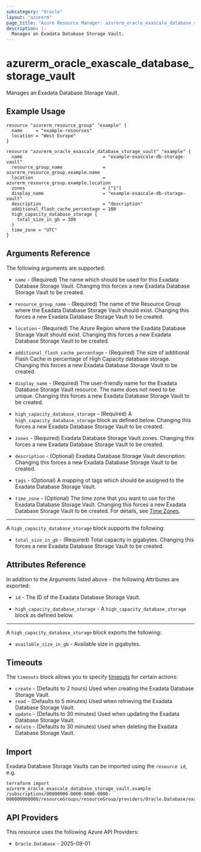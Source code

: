 ```yaml
---
subcategory: "Oracle"
layout: "azurerm"
page_title: "Azure Resource Manager: azurerm_oracle_exascale_database_storage_vault"
description: |-
  Manages an Exadata Database Storage Vault.
---
```


# azurerm_oracle_exascale_database_storage_vault

Manages an Exadata Database Storage Vault.

## Example Usage

```hcl
resource "azurerm_resource_group" "example" {
  name     = "example-resources"
  location = "West Europe"
}

resource "azurerm_oracle_exascale_database_storage_vault" "example" {
  name                              = "example-exascale-db-storage-vault"
  resource_group_name               = azurerm_resource_group.example.name
  location                          = azurerm_resource_group.example.location
  zones                             = ["1"]
  display_name                      = "example-exascale-db-storage-vault"
  description                       = "description"
  additional_flash_cache_percentage = 100
  high_capacity_database_storage {
    total_size_in_gb = 300
  }
  time_zone = "UTC"
}
```

## Arguments Reference

The following arguments are supported:

* `name` - (Required) The name which should be used for this Exadata Database Storage Vault. Changing this forces a new Exadata Database Storage Vault to be created.

* `resource_group_name` - (Required) The name of the Resource Group where the Exadata Database Storage Vault should exist. Changing this forces a new Exadata Database Storage Vault to be created.

* `location` - (Required) The Azure Region where the Exadata Database Storage Vault should exist. Changing this forces a new Exadata Database Storage Vault to be created.

* `additional_flash_cache_percentage` - (Required) The size of additional Flash Cache in percentage of High Capacity database storage. Changing this forces a new Exadata Database Storage Vault to be created.

* `display_name` - (Required) The user-friendly name for the Exadata Database Storage Vault resource. The name does not need to be unique. Changing this forces a new Exadata Database Storage Vault to be created.

* `high_capacity_database_storage` - (Required) A `high_capacity_database_storage` block as defined below. Changing this forces a new Exadata Database Storage Vault to be created.

* `zones` - (Required) Exadata Database Storage Vault zones. Changing this forces a new Exadata Database Storage Vault to be created.

* `description` - (Optional) Exadata Database Storage Vault description. Changing this forces a new Exadata Database Storage Vault to be created.

* `tags` - (Optional) A mapping of tags which should be assigned to the Exadata Database Storage Vault.

* `time_zone` - (Optional) The time zone that you want to use for the Exadata Database Storage Vault. Changing this forces a new Exadata Database Storage Vault to be created. For details, see [Time Zones](https://docs.oracle.com/en/cloud/paas/base-database/time-zone/).

---

A `high_capacity_database_storage` block supports the following:

* `total_size_in_gb` - (Required) Total capacity in gigabytes. Changing this forces a new Exadata Database Storage Vault to be created.

## Attributes Reference

In addition to the Arguments listed above - the following Attributes are exported:

* `id` - The ID of the Exadata Database Storage Vault.

* `high_capacity_database_storage` - A `high_capacity_database_storage` block as defined below.

---

A `high_capacity_database_storage` block exports the following:

* `available_size_in_gb` - Available size in gigabytes.

## Timeouts

The `timeouts` block allows you to specify [timeouts](https://developer.hashicorp.com/terraform/language/resources/configure#define-operation-timeouts) for certain actions:

* `create` - (Defaults to 2 hours) Used when creating the Exadata Database Storage Vault.
* `read` - (Defaults to 5 minutes) Used when retrieving the Exadata Database Storage Vault.
* `update` - (Defaults to 30 minutes) Used when updating the Exadata Database Storage Vault.
* `delete` - (Defaults to 30 minutes) Used when deleting the Exadata Database Storage Vault.

## Import

Exadata Database Storage Vaults can be imported using the `resource id`, e.g.

```shell
terraform import azurerm_oracle_exascale_database_storage_vault.example /subscriptions/00000000-0000-0000-0000-000000000000/resourceGroups/resourceGroup/providers/Oracle.Database/exascaleDbStorageVaults/exascaleDbStorageVaults1
```

## API Providers
<!-- This section is generated, changes will be overwritten -->
This resource uses the following Azure API Providers:

* `Oracle.Database` - 2025-09-01
